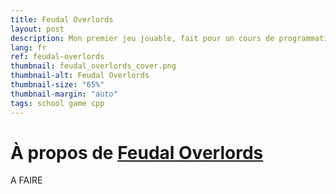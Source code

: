 ```yaml
---
title: Feudal Overlords
layout: post
description: Mon premier jeu jouable, fait pour un cours de programmation en C++
lang: fr
ref: feudal-overlords
thumbnail: feudal_overlords_cover.png
thumbnail-alt: Feudal Overlords
thumbnail-size: "65%"
thumbnail-margin: "auto"
tags: school game cpp
---
```

# À propos de [Feudal Overlords](https://github.com/debiantarte/feudal-overlords)

A FAIRE
